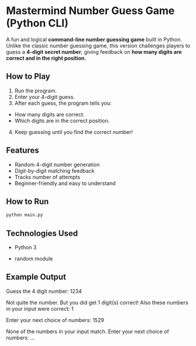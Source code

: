 # Mastermind Number Guess Game (Python CLI)

A fun and logical **command-line number guessing game** built in Python.  
Unlike the classic number guessing game, this version challenges players to guess a **4-digit secret number**, giving feedback on **how many digits are correct and in the right position**.



## How to Play
1. Run the program.
2. Enter your 4-digit guess.
3. After each guess, the program tells you:
- How many digits are correct.
- Which digits are in the correct position.
4. Keep guessing until you find the correct number!



##  Features
- Random 4-digit number generation  
- Digit-by-digit matching feedback  
- Tracks number of attempts  
- Beginner-friendly and easy to understand  



##  How to Run
```bash
python main.py
```

## Technologies Used

- Python 3

- random module

## Example Output
Guess the 4 digit number: 1234

Not quite the number. But you did get 1 digit(s) correct!
Also these numbers in your input were correct:
1

Enter your next choice of numbers: 1529

None of the numbers in your input match.
Enter your next choice of numbers: ...